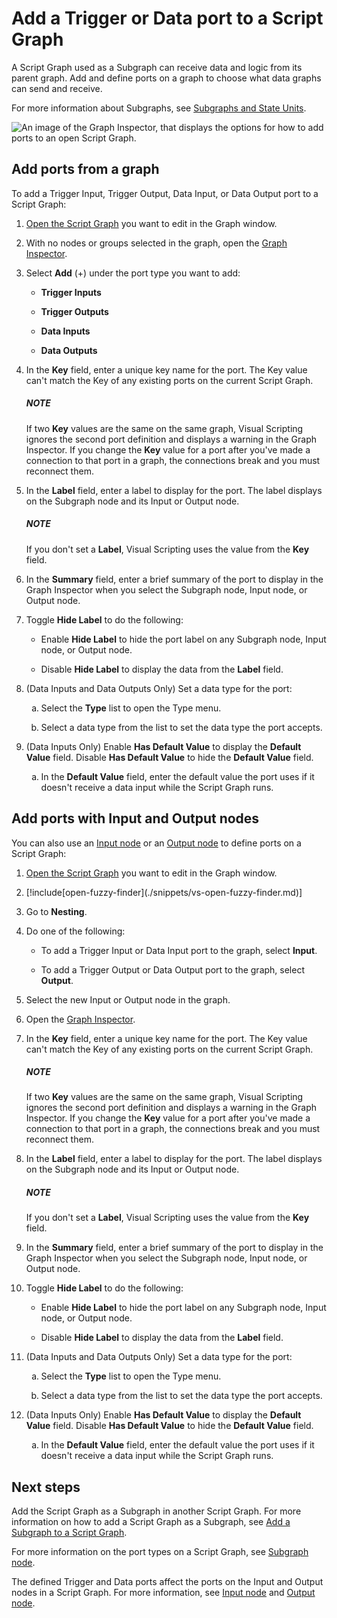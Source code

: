 # Add a Trigger or Data port to a Script Graph

A Script Graph used as a Subgraph can receive data and logic from its parent graph. Add and define ports on a graph to choose what data graphs can send and receive. 

For more information about Subgraphs, see [Subgraphs and State Units](vs-nesting-subgraphs-state-units.md).

![An image of the Graph Inspector, that displays the options for how to add ports to an open Script Graph.](images/vs-data-trigger-subgraph-ports.png)

## Add ports from a graph

To add a Trigger Input, Trigger Output, Data Input, or Data Output port to a Script Graph:

<ol>
<li><p><a href="vs-open-graph-edit.md">Open the Script Graph</a> you want to edit in the Graph window.</p></li>
<li><p>With no nodes or groups selected in the graph, open the <a href="vs-interface-overview.md#the-graph-inspector">Graph Inspector</a>.</p></li>
<li><p>Select <strong>Add</strong> (+) under the port type you want to add:</p>
<ul>
    <li><p><strong>Trigger Inputs</strong></p></li>
    <li><p><strong>Trigger Outputs</strong></p></li>
    <li><p><strong>Data Inputs</strong></p></li>
    <li><p><strong>Data Outputs</strong></p></li>
</ul></li>
<li><p>In the <strong>Key</strong> field, enter a unique key name for the port. The Key value can't match the Key of any existing ports on the current Script Graph.</p></li>
    <div class="NOTE"><h5>NOTE</h5><p>If two <strong>Key</strong> values are the same on the same graph, Visual Scripting ignores the second port definition and displays a warning in the Graph Inspector. If you change the <strong>Key</strong> value for a port after you've made a connection to that port in a graph, the connections break and you must reconnect them.</p></div>
<li><p>In the <strong>Label</strong> field, enter a label to display for the port. The label displays on the Subgraph node and its Input or Output node.</p></li>
    <div class="NOTE"><h5>NOTE</h5><p>If you don't set a <strong>Label</strong>, Visual Scripting uses the value from the <strong>Key</strong> field.</p></div>
<li><p>In the <strong>Summary</strong> field, enter a brief summary of the port to display in the Graph Inspector when you select the Subgraph node, Input node, or Output node.</p></li>
<li><p>Toggle <strong>Hide Label</strong> to do the following:</p>
<ul>
    <li><p>Enable <strong>Hide Label</strong> to hide the port label on any Subgraph node, Input node, or Output node.</p></li> 
    <li><p>Disable <strong>Hide Label</strong> to display the data from the <strong>Label</strong> field.</p></li>
</ul></li>
<li><p>(Data Inputs and Data Outputs Only) Set a data type for the port:</p>
<ol type="a">
    <li><p>Select the <strong>Type</strong> list to open the Type menu.</p></li>
    <li><p>Select a data type from the list to set the data type the port accepts.</p></li>
</ol>
</li>
<li><p>(Data Inputs Only) Enable <strong>Has Default Value</strong> to display the <strong>Default Value</strong> field. Disable <strong>Has Default Value</strong> to hide the <strong>Default Value</strong> field.</p>
<ol type="a">
    <li><p>In the <strong>Default Value</strong> field, enter the default value the port uses if it doesn't receive a data input while the Script Graph runs.</p></li>
</ol>
</li>
</ol>

## Add ports with Input and Output nodes

You can also use an [Input node](vs-nesting-input-node.md) or an [Output node](vs-nesting-output-node.md) to define ports on a Script Graph:

<ol>
<li><p><a href="vs-open-graph-edit.md">Open the Script Graph</a> you want to edit in the Graph window.</p></li>
<li><p>[!include[open-fuzzy-finder](./snippets/vs-open-fuzzy-finder.md)]</p></li>
<li><p>Go to <strong>Nesting</strong>.</p></li> 
<li><p>Do one of the following:</p>
    <ul>
        <li><p>To add a Trigger Input or Data Input port to the graph, select <strong>Input</strong>.</p></li>
        <li><p>To add a Trigger Output or Data Output port to the graph, select <strong>Output</strong>.</p></li>
    </ul>
</li>
<li><p>Select the new Input or Output node in the graph.</p></li>
<li><p>Open the <a href="vs-interface-overview.md#the-graph-inspector">Graph Inspector</a>.</p></li>
<li><p>In the <strong>Key</strong> field, enter a unique key name for the port. The Key value can't match the Key of any existing ports on the current Script Graph.</p></li>
    <div class="NOTE"><h5>NOTE</h5><p>If two <strong>Key</strong> values are the same on the same graph, Visual Scripting ignores the second port definition and displays a warning in the Graph Inspector. If you change the <strong>Key</strong> value for a port after you've made a connection to that port in a graph, the connections break and you must reconnect them.</p></div>
<li><p>In the <strong>Label</strong> field, enter a label to display for the port. The label displays on the Subgraph node and its Input or Output node.</p></li>
    <div class="NOTE"><h5>NOTE</h5><p>If you don't set a <strong>Label</strong>, Visual Scripting uses the value from the <strong>Key</strong> field.</p></div>
<li><p>In the <strong>Summary</strong> field, enter a brief summary of the port to display in the Graph Inspector when you select the Subgraph node, Input node, or Output node.</p></li>
<li><p>Toggle <strong>Hide Label</strong> to do the following:</p>
<ul>
    <li><p>Enable <strong>Hide Label</strong> to hide the port label on any Subgraph node, Input node, or Output node.</p></li> 
    <li><p>Disable <strong>Hide Label</strong> to display the data from the <strong>Label</strong> field.</p></li>
</ul></li>
<li><p>(Data Inputs and Data Outputs Only) Set a data type for the port:</p>
<ol type="a">
    <li><p>Select the <strong>Type</strong> list to open the Type menu.</p></li>
    <li><p>Select a data type from the list to set the data type the port accepts.</p></li>
</ol>
</li>
<li><p>(Data Inputs Only) Enable <strong>Has Default Value</strong> to display the <strong>Default Value</strong> field. Disable <strong>Has Default Value</strong> to hide the <strong>Default Value</strong> field.</p>
<ol type="a">
    <li><p>In the <strong>Default Value</strong> field, enter the default value the port uses if it doesn't receive a data input while the Script Graph runs.</p></li>
</ol>
</li>
</ol>

## Next steps

Add the Script Graph as a Subgraph in another Script Graph. For more information on how to add a Script Graph as a Subgraph, see [Add a Subgraph to a Script Graph](vs-nesting-add-subgraph.md). 

For more information on the port types on a Script Graph, see [Subgraph node](vs-nesting-subgraph-node.md). 

The defined Trigger and Data ports affect the ports on the Input and Output nodes in a Script Graph. For more information, see [Input node](vs-nesting-input-node.md) and [Output node](vs-nesting-output-node.md).